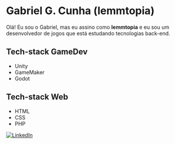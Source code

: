 # Gabriel G. Cunha (lemmtopia)

Olá! Eu sou o Gabriel, mas eu assino como **lemmtopia** e eu sou um desenvolvedor de jogos que está estudando tecnologias back-end.

## Tech-stack GameDev
- Unity
- GameMaker
- Godot

## Tech-stack Web
- HTML
- CSS
- PHP

[![LinkedIn](https://img.shields.io/badge/LinkedIn-0077B5?style=for-the-badge&logo=linkedin&logoColor=white)](https://www.linkedin.com/in/cunhapixels/)
